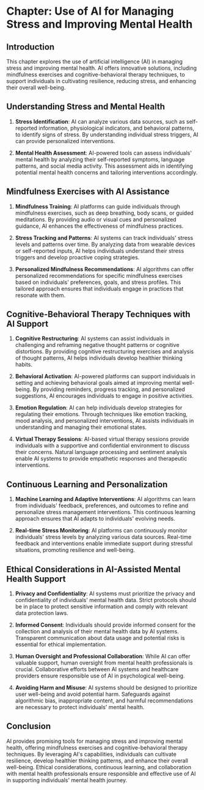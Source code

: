 Chapter: Use of AI for Managing Stress and Improving Mental Health
==================================================================

Introduction
------------

This chapter explores the use of artificial intelligence (AI) in managing stress and improving mental health. AI offers innovative solutions, including mindfulness exercises and cognitive-behavioral therapy techniques, to support individuals in cultivating resilience, reducing stress, and enhancing their overall well-being.

Understanding Stress and Mental Health
--------------------------------------

1. **Stress Identification**: AI can analyze various data sources, such as self-reported information, physiological indicators, and behavioral patterns, to identify signs of stress. By understanding individual stress triggers, AI can provide personalized interventions.

2. **Mental Health Assessment**: AI-powered tools can assess individuals' mental health by analyzing their self-reported symptoms, language patterns, and social media activity. This assessment aids in identifying potential mental health concerns and tailoring interventions accordingly.

Mindfulness Exercises with AI Assistance
----------------------------------------

1. **Mindfulness Training**: AI platforms can guide individuals through mindfulness exercises, such as deep breathing, body scans, or guided meditations. By providing audio or visual cues and personalized guidance, AI enhances the effectiveness of mindfulness practices.

2. **Stress Tracking and Patterns**: AI systems can track individuals' stress levels and patterns over time. By analyzing data from wearable devices or self-reported inputs, AI helps individuals understand their stress triggers and develop proactive coping strategies.

3. **Personalized Mindfulness Recommendations**: AI algorithms can offer personalized recommendations for specific mindfulness exercises based on individuals' preferences, goals, and stress profiles. This tailored approach ensures that individuals engage in practices that resonate with them.

Cognitive-Behavioral Therapy Techniques with AI Support
-------------------------------------------------------

1. **Cognitive Restructuring**: AI systems can assist individuals in challenging and reframing negative thought patterns or cognitive distortions. By providing cognitive restructuring exercises and analysis of thought patterns, AI helps individuals develop healthier thinking habits.

2. **Behavioral Activation**: AI-powered platforms can support individuals in setting and achieving behavioral goals aimed at improving mental well-being. By providing reminders, progress tracking, and personalized suggestions, AI encourages individuals to engage in positive activities.

3. **Emotion Regulation**: AI can help individuals develop strategies for regulating their emotions. Through techniques like emotion tracking, mood analysis, and personalized interventions, AI assists individuals in understanding and managing their emotional states.

4. **Virtual Therapy Sessions**: AI-based virtual therapy sessions provide individuals with a supportive and confidential environment to discuss their concerns. Natural language processing and sentiment analysis enable AI systems to provide empathetic responses and therapeutic interventions.

Continuous Learning and Personalization
---------------------------------------

1. **Machine Learning and Adaptive Interventions**: AI algorithms can learn from individuals' feedback, preferences, and outcomes to refine and personalize stress management interventions. This continuous learning approach ensures that AI adapts to individuals' evolving needs.

2. **Real-time Stress Monitoring**: AI platforms can continuously monitor individuals' stress levels by analyzing various data sources. Real-time feedback and interventions enable immediate support during stressful situations, promoting resilience and well-being.

Ethical Considerations in AI-Assisted Mental Health Support
-----------------------------------------------------------

1. **Privacy and Confidentiality**: AI systems must prioritize the privacy and confidentiality of individuals' mental health data. Strict protocols should be in place to protect sensitive information and comply with relevant data protection laws.

2. **Informed Consent**: Individuals should provide informed consent for the collection and analysis of their mental health data by AI systems. Transparent communication about data usage and potential risks is essential for ethical implementation.

3. **Human Oversight and Professional Collaboration**: While AI can offer valuable support, human oversight from mental health professionals is crucial. Collaborative efforts between AI systems and healthcare providers ensure responsible use of AI in psychological well-being.

4. **Avoiding Harm and Misuse**: AI systems should be designed to prioritize user well-being and avoid potential harm. Safeguards against algorithmic bias, inappropriate content, and harmful recommendations are necessary to protect individuals' mental health.

Conclusion
----------

AI provides promising tools for managing stress and improving mental health, offering mindfulness exercises and cognitive-behavioral therapy techniques. By leveraging AI's capabilities, individuals can cultivate resilience, develop healthier thinking patterns, and enhance their overall well-being. Ethical considerations, continuous learning, and collaboration with mental health professionals ensure responsible and effective use of AI in supporting individuals' mental health journey.
